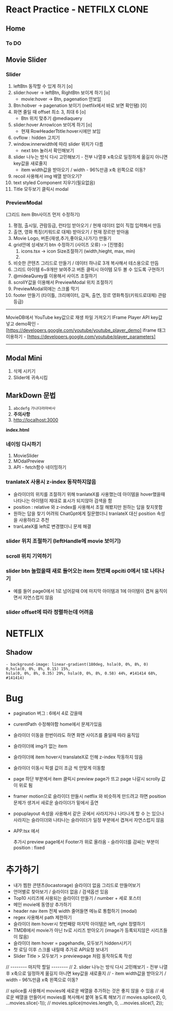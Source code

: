 # React Practice - NETFILX CLONE

## Home

### To DO

## Movie Slider

### Slider

1.  leftBtn 동작할 수 있게 하기 [o]
2.  slider:hover -> leftBtn, RightBtn 보이게 하기 [o]
    - movie:hover -> Btn, pagenation 안보임
3.  Btn:hobver -> pagenation 보이기 (netfilx에서 바로 보면 확인됌) [0]
4.  화면 줄일 때 offset 최소 3, 최대 6 [o]
    - Btn 위치 맞추기 @mediaquery
5.  slider:hover ArrowIcon 보이게 하기 [o]
    - 현재 RowHeaderTtitle:hover시에만 보임
6.  ovflow : hidden 고치기
7.  window.innerwidth에 따라 slider 위치가 다름
    - next btn 눌러서 확인해보기
8.  slider 나누는 방식 다시 고민해보기 - 전부 나열후 x축으로 일정하게 옮길지 아니면 key값을 새로줄지
    - item width값을 받아오기 / width - 96%만큼 x축 왼쪽으로 이동?
9.  recoil 사용해서 img 배열 받아오기?
10. text styled Component 지우기(필요없음)
11. Title 모두보기 클릭시 modal

### PreviewModal

(그리드 item Btn사이즈 먼저 수정하기)

1. 평점, 출시일, 관람등급, 런타임 받아오기 / 현재 데이터 없이 직접 입력해서 만듬
2. 출연, 영화 특징(키워드로 대체) 받아오기 / 현재 장르만 받아옴
3. Movie Logo, 버튼(재생,추가,좋아요,나가기) 만들기
4. grid안에 상세보기 btn 수정하기 (사이즈 오류) -> [진행중]
   1. icons.tsx -> icon Size조절하기 (width,hieght, max, min)
   2.
5. 비슷한 콘텐츠 그리드로 만들기 / 데이터 하나로 3개 복사해서 테스용으로 만듬
6. 그리드 아이템 6~9개만 보여주고 버튼 클릭시 아이템 모두 볼 수 있도록 구현하기
7. @mideaQurey를 이용해서 사이즈 조절하기
8. scrollY값을 이용해서 PreviewModal 위치 조절하기
9. PreviewModal외에는 스크롤 막기
10. footer 만들기 (타이틀, 크리에이터, 감독, 출연, 장르 영화특징(키워드로대체) 관람등급)

---

MovieDB에서 YouTube key값으로 재생 파일 가져오기
IFrame Player API
key값 넣고 demo확인 - [https://developers.google.com/youtube/youtube_player_demo]
iframe 태그 이용하기 - [https://developers.google.com/youtube/player_parameters]

---

## Modal Mini

1. 삭제 시키기
2. Slider에 귀속시킴

## MarkDown 문법

1. `abcdefg` `가나다라마바사`
2. **주의사항**
3. [http://localhost:3000](http://localhost:3000)

**index.html**

<link
    href="https://fonts.googleapis.com/css2?family=Chakra+Petch:wght@600&family=Saira+Semi+Condensed:wght@700&display=swap"
    rel="stylesheet"
/>

### 네이밍 다시하기

1. MovieSlider
2. MOdalPreview
3. API - fetch함수 네이밍하기

### tranlateX 사용시 z-index 동작하지않음

- 슬라이더의 위치를 조절하기 위해 tranlateX를 사용했는데 아이템을 hover했을때 나타나는 아이템이 제대로 표시가 되지않아 검색을 함
- position : relative 와 z-index를 사용해서 조절 해봤지만 원하는 답을 찾지못함
- 원하는 답을 찾기 어려워 ChatGpt에게 질문했더니 tranlateX 대신 position 속성을 사용하라고 추천
- tranLateX를 left로 변경했더니 문제 해결

### slider 위치 조절하기 (leftHandle에 movie 보이기)

### scroll 위치 기억하기

### slider btn 눌렀을때 새로 들어오는 item 첫번째 opciti 0에서 1로 나타나기

- 예를 들어 page0에서 1로 넘어갈때 0에 마지막 아이템과 1에 아이템이 겹쳐 움직이면서 자연스럽지 않음

### slider offset에 따라 정렬하는데 어려움

# NETFLIX

## Shadow

    - background-image: linear-gradient(180deg, hsla(0, 0%, 8%, 0) 0,hsla(0, 0%, 8%, 0.15) 15%,
    hsla(0, 0%, 8%, 0.35) 29%, hsla(0, 0%, 8%, 0.58) 44%, #141414 68%, #141414)

# Bug

- pagination 버그 : 6에서 4로 갔을때
- curentPath 수정해야함 home에서 문제가있음
- 슬라이더 이동을 한번이라도 하면 화면 사이즈를 줄일때 따라 움직임
- 슬라이더에 img가 없는 item
- 슬라이더에 item hover시 translateX로 인해 z-index 작동하지 않음
- 슬라이더 이동시 픽셀 값이 조금 씩 안맞게 이동함
- page 하단 부분에서 item 클릭시 preview page가 뜨고 page 나갈시 scrolly 값이 위로 튐

- framer motion으로 슬라이더 만들시 netflix 와 비슷하게 만드려고 하면 position 문제가 생겨서 새로운 슬라이더가 밑에서 출연
- popuplayout 속성을 사용해서 같은 곳에서 사라지거나 나타나게 할 수 는 있으나 사라지는 슬라이더와 나타나는 슬라이더가 일정 부분에서 겹쳐서 자연스럽지 않음
- APP.tsx 에서 <Footer/> 추가시 preview page에서 Footer가 위로 올라옴 - 슬라이더를 감싸는 부분이 position : fixed

# 추가하기

- 내가 찜한 콘텐츠(locastorage) 슬라이더 없음 그리드로 만들어보기
- 언어별로 찾아보기 / 슬라이더 없음 / 검색옵션 있음
- Top10 시리즈에 사용되는 슬라이더 만들기 / number + 세로 포스터
- 메인 movie에 동영상 추가하기
- header nav item 전체 width 줄어들면 메뉴로 통합하기 (modal)
- regex 사용해서 path 제한하기
- 슬라이더 item hover시 첫번째랑 마지막 아이템은 left, right 정렬하기
- TMDB에서 movie가 아닌 tv로 시리즈 받아오기 (image가 등록되지않은 시리즈들이 많음)
- 슬라이더 item hover = pagehandle, 모두보기 hidden시키기
- 첫 로딩 이후 스크롤 내릴때 추가로 API요청 보내기
- Slider Title > 모두보기 > previewpage 처럼 동작하도록 작성

// -------- 마지막 할일 --------
// 2. slider 나누는 방식 다시 고민해보기 - 전부 나열후 x축으로 일정하게 옮길지 아니면 key값을 새로줄지
// - item width값을 받아오기 / width - 96%만큼 x축 왼쪽으로 이동?

// splice를 사용해서 movies에 새로운 배열을 추가하는 것은 좋지 않을 수 있음
// 새로운 배열을 만들어서 movies를 복사해서 붙여 놓도록 해보기
// movies.splice(0, 0, ...movies.slice(-1));
// movies.splice(movies.length, 0, ...movies.slice(1, 2));
